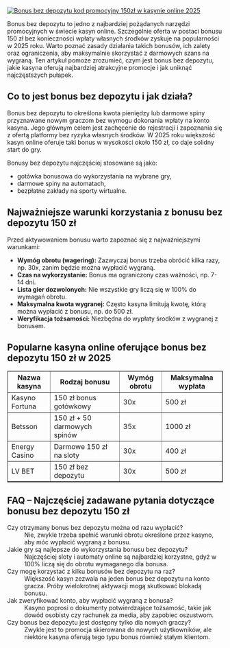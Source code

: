 [![Bonus bez depozytu kod promocyjny 150zł w kasynie online 2025](https://123-caf.pages.dev/gitsignup.png)](https://vrmoo.ru/Bt82HjjY)

<div>   <p>Bonus bez depozytu to jedno z najbardziej pożądanych narzędzi promocyjnych w świecie kasyn online. Szczególnie oferta w postaci bonusu 150 zł bez konieczności wpłaty własnych środków zyskuje na popularności w 2025 roku. Warto poznać zasady działania takich bonusów, ich zalety oraz ograniczenia, aby maksymalnie skorzystać z darmowych szans na wygraną. Ten artykuł pomoże zrozumieć, czym jest bonus bez depozytu, jakie kasyna oferują najbardziej atrakcyjne promocje i jak uniknąć najczęstszych pułapek.</p>  <h2>Co to jest bonus bez depozytu i jak działa?</h2>   <p>Bonus bez depozytu to określona kwota pieniędzy lub darmowe spiny przyznawane nowym graczom bez wymogu dokonania wpłaty na konto kasyna. Jego głównym celem jest zachęcenie do rejestracji i zapoznania się z ofertą platformy bez ryzyka własnych środków. W 2025 roku większość kasyn online oferuje taki bonus w wysokości około 150 zł, co daje solidny start do gry.</p>   <p>Bonusy bez depozytu najczęściej stosowane są jako:   <ul>     <li>gotówka bonusowa do wykorzystania na wybrane gry,</li>     <li>darmowe spiny na automatach,</li>     <li>bezpłatne zakłady na sporty wirtualne.</li>   </ul>   </p>  <h2>Najważniejsze warunki korzystania z bonusu bez depozytu 150 zł</h2>   <p>Przed aktywowaniem bonusu warto zapoznać się z najważniejszymi warunkami:</p>   <ul>     <li><strong>Wymóg obrotu (wagering):</strong> Zazwyczaj bonus trzeba obrócić kilka razy, np. 30x, zanim będzie można wypłacić wygraną.</li>     <li><strong>Czas na wykorzystanie:</strong> Bonus ma ograniczony czas ważności, np. 7-14 dni.</li>     <li><strong>Lista gier dozwolonych:</strong> Nie wszystkie gry liczą się w 100% do wymagań obrotu.</li>     <li><strong>Maksymalna kwota wygranej:</strong> Często kasyna limitują kwotę, którą można wypłacić z bonusu, np. do 500 zł.</li>     <li><strong>Weryfikacja tożsamości:</strong> Niezbędna do wypłaty środków z wygranej z bonusem.</li>   </ul>  <h2>Popularne kasyna online oferujące bonus bez depozytu 150 zł w 2025</h2>   <table border="1" cellpadding="5" cellspacing="0">   <thead>   <tr>   <th>Nazwa kasyna</th>   <th>Rodzaj bonusu</th>   <th>Wymóg obrotu</th>   <th>Maksymalna wypłata</th>   </tr>   </thead>   <tbody>   <tr>   <td>Kasyno Fortuna</td>   <td>150 zł bonus gotówkowy</td>   <td>30x</td>   <td>500 zł</td>   </tr>   <tr>   <td>Betsson</td>   <td>150 zł + 50 darmowych spinów</td>   <td>35x</td>   <td>1000 zł</td>   </tr>   <tr>   <td>Energy Casino</td>   <td>Darmowe 150 zł na sloty</td>   <td>30x</td>   <td>400 zł</td>   </tr>   <tr>   <td>LV BET</td>   <td>150 zł bez depozytu</td>   <td>30x</td>   <td>500 zł</td>   </tr>   </tbody>   </table>  <h2>FAQ – Najczęściej zadawane pytania dotyczące bonusu bez depozytu 150 zł</h2>   <dl>     <dt>Czy otrzymany bonus bez depozytu można od razu wypłacić?</dt>     <dd>Nie, zwykle trzeba spełnić warunki obrotu określone przez kasyno, aby móc wypłacić wygraną z bonusu.</dd>        <dt>Jakie gry są najlepsze do wykorzystania bonusu bez depozytu?</dt>     <dd>Najczęściej sloty i automaty online są najbardziej korzystne, gdyż w 100% liczą się do obrotu wymaganego dla bonusa.</dd>        <dt>Czy mogę korzystać z kilku bonusów bez depozytu na raz?</dt>     <dd>Większość kasyn zezwala na jeden bonus bez depozytu na konto gracza. Próby wielokrotnej aktywacji mogą skutkować blokadą bonusu.</dd>        <dt>Jak zweryfikować konto, aby wypłacić wygraną z bonusa?</dt>     <dd>Kasyno poprosi o dokumenty potwierdzające tożsamość, takie jak dowód osobisty czy rachunek za media, aby zapobiec oszustwom.</dd>        <dt>Czy bonus bez depozytu jest dostępny tylko dla nowych graczy?</dt>     <dd>Zwykle jest to promocja skierowana do nowych użytkowników, ale niektóre kasyna oferują tego typu bonus również stałym klientom.</dd>   </dl>   </div>